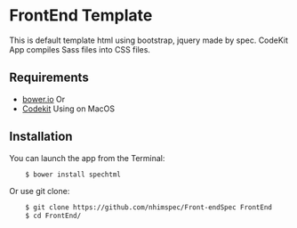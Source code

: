 FrontEnd Template
=============

This is default template html using bootstrap, jquery made by spec.
CodeKit App compiles Sass files into CSS files.


Requirements
------------

  * [bower.io](https://bower.io/) Or
  * [Codekit](https://codekitapp.com/) Using on MacOS

Installation
------------

You can launch the app from the Terminal:

```bash
    $ bower install spechtml
```

Or use git clone:

```bash
    $ git clone https://github.com/nhimspec/Front-endSpec FrontEnd
    $ cd FrontEnd/
```